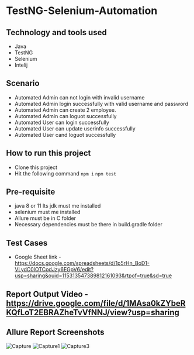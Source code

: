 # TestNG-Selenium-Automation

## Technology and tools used
- Java
- TestNG
- Selenium
- Intelij

## Scenario
- Automated Admin can not login with invalid username 
- Automated Admin login successfully with valid username and password
- Automated Admin can create 2 employee.
- Automated Admin can loguot successfully
- Automated User can login successfully
- Automated User can update userinfo successfully 
- Automated User cand loguot successfully


## How to run this project
- Clone this project
- Hit the following command
```npm i```
```npm test```

## Pre-requisite
- java 8 or 11 lts jdk must me installed
- selenium must me installed
- Allure must be in C folder
- Necessary dependencies must be there in build.gradle folder

## Test Cases 
- Google Sheet link - https://docs.google.com/spreadsheets/d/1p5rHn_BoD1-VLydC0lOTCodJzy6EGpV6/edit?usp=sharing&ouid=115313547389812161093&rtpof=true&sd=true

## Report Output Video - https://drive.google.com/file/d/1MAsa0kZYbeRKQfLoT2EBRAZheTvVfNNJ/view?usp=sharing

## Allure Report Screenshots

![Capture](https://user-images.githubusercontent.com/75027367/204016217-b2ec27c7-5cdc-4aae-b307-6729b8766613.PNG)
![Capture1](https://user-images.githubusercontent.com/75027367/204016233-4f54335c-01d7-4192-a5be-f31de542a498.PNG)
![Capture3](https://user-images.githubusercontent.com/75027367/204016253-a950125c-cc97-4635-acae-8bf1a611e79e.PNG)


